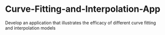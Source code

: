 # Curve-Fitting-and-Interpolation-App
Develop an application that illustrates the efficacy of different curve fitting and interpolation models 

